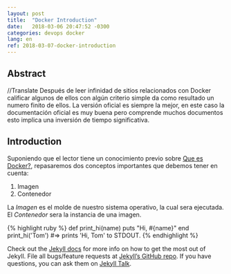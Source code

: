 ```yaml
---
layout: post
title:  "Docker Introduction"
date:   2018-03-06 20:47:52 -0300
categories: devops docker
lang: en
ref: 2018-03-07-docker-introduction
---
```


## Abstract

//Translate
Después de leer infinidad de sitios relacionados con Docker calificar algunos de ellos con algún criterio simple da como resultado un numero finito de ellos.
La versión oficial es siempre la mejor, en este caso la documentación oficial es muy buena pero comprende muchos documentos esto implica una inversión de tiempo significativa.

## Introduction

Suponiendo que el lector tiene un conocimiento previo sobre [Que es Docker?][what-docker], repasaremos dos conceptos importantes que debemos tener en cuenta:

1. Imagen
2. Contenedor

La *Imagen* es el molde de nuestro sistema operativo, la cual sera ejecutada.
El *Contenedor* sera la instancia de una imagen.


{% highlight ruby %}
def print_hi(name)
  puts "Hi, #{name}"
end
print_hi('Tom')
#=> prints 'Hi, Tom' to STDOUT.
{% endhighlight %}

Check out the [Jekyll docs][jekyll-docs] for more info on how to get the most out of Jekyll. File all bugs/feature requests at [Jekyll’s GitHub repo][jekyll-gh]. If you have questions, you can ask them on [Jekyll Talk][jekyll-talk].

[jekyll-docs]: https://jekyllrb.com/docs/home
[jekyll-gh]:   https://github.com/jekyll/jekyll
[jekyll-talk]: https://talk.jekyllrb.com/
[what-docker]: https://www.docker.com/what-docker
